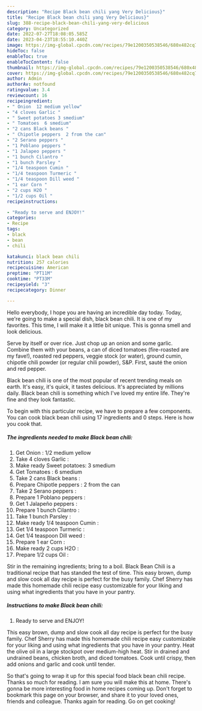 ```yaml
---
description: "Recipe Black bean chili yang Very Delicious}"
title: "Recipe Black bean chili yang Very Delicious}"
slug: 388-recipe-black-bean-chili-yang-very-delicious
category: Uncategorized
date: 2022-07-27T18:08:05.585Z
date: 2023-04-23T18:55:10.440Z
image: https://img-global.cpcdn.com/recipes/79e1200350538546/680x482cq70/black-bean-chili-recipe-main-photo.jpg
hideToc: false
enableToc: true
enableTocContent: false
thumbnail: https://img-global.cpcdn.com/recipes/79e1200350538546/680x482cq70/black-bean-chili-recipe-main-photo.jpg
cover: https://img-global.cpcdn.com/recipes/79e1200350538546/680x482cq70/black-bean-chili-recipe-main-photo.jpg
author: Admin
authorAv: notfound
ratingvalue: 3.4
reviewcount: 16
recipeingredient:
- " Onion  12 medium yellow"
- "4 cloves Garlic "
- " Sweet potatoes 3 smedium"
- " Tomatoes  6 smedium"
- "2 cans Black beans "
- " Chipotle peppers  2 from the can"
- "2 Serano peppers "
- "1 Poblano peppers "
- "1 Jalapeo peppers "
- "1 bunch Cilantro "
- "1 bunch Parsley "
- "1/4 teaspoon Cumin "
- "1/4 teaspoon Turmeric "
- "1/4 teaspoon Dill weed "
- "1 ear Corn "
- "2 cups H2O "
- "1/2 cups Oil "
recipeinstructions:

- "Ready to serve and ENJOY!"
categories:
- Recipe
tags:
- black
- bean
- chili

katakunci: black bean chili 
nutrition: 257 calories
recipecuisine: American
preptime: "PT11M"
cooktime: "PT33M"
recipeyield: "3"
recipecategory: Dinner

---
```



Hello everybody, I hope you are having an incredible day today. Today, we're going to make a special dish, black bean chili. It is one of my favorites. This time, I will make it a little bit unique. This is gonna smell and look delicious.

Serve by itself or over rice. Just chop up an onion and some garlic. Combine them with your beans, a can of diced tomatoes (fire-roasted are my fave!), roasted red peppers, veggie stock (or water), ground cumin, chipotle chili powder (or regular chili powder), S&amp;P. First, sauté the onion and red pepper.

Black bean chili is one of the most popular of recent trending meals on earth. It's easy, it's quick, it tastes delicious. It's appreciated by millions daily. Black bean chili is something which I've loved my entire life. They're fine and they look fantastic.


To begin with this particular recipe, we have to prepare a few components. You can cook black bean chili using 17 ingredients and 0 steps. Here is how you cook that.

<!--inarticleads1-->

##### The ingredients needed to make Black bean chili:

1. Get  Onion : 1/2 medium yellow
1. Take 4 cloves Garlic :
1. Make ready  Sweet potatoes: 3 smedium
1. Get  Tomatoes : 6 smedium
1. Take 2 cans Black beans :
1. Prepare  Chipotle peppers : 2 from the can
1. Take 2 Serano peppers :
1. Prepare 1 Poblano peppers :
1. Get 1 Jalapeño peppers :
1. Prepare 1 bunch Cilantro :
1. Take 1 bunch Parsley :
1. Make ready 1/4 teaspoon Cumin :
1. Get 1/4 teaspoon Turmeric :
1. Get 1/4 teaspoon Dill weed :
1. Prepare 1 ear Corn :
1. Make ready 2 cups H2O :
1. Prepare 1/2 cups Oil :


Stir in the remaining ingredients; bring to a boil. Black Bean Chili is a traditional recipe that has standed the test of time. This easy brown, dump and slow cook all day recipe is perfect for the busy family. Chef Sherry has made this homemade chili recipe easy customizable for your liking and using what ingredients that you have in your pantry. 

<!--inarticleads2-->

##### Instructions to make Black bean chili:


1. Ready to serve and ENJOY!

This easy brown, dump and slow cook all day recipe is perfect for the busy family. Chef Sherry has made this homemade chili recipe easy customizable for your liking and using what ingredients that you have in your pantry. Heat the olive oil in a large stockpot over medium-high heat. Stir in drained and undrained beans, chicken broth, and diced tomatoes. Cook until crispy, then add onions and garlic and cook until tender. 

So that's going to wrap it up for this special food black bean chili recipe. Thanks so much for reading. I am sure you will make this at home. There's gonna be more interesting food in home recipes coming up. Don't forget to bookmark this page on your browser, and share it to your loved ones, friends and colleague. Thanks again for reading. Go on get cooking!
